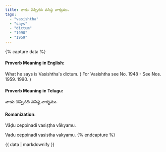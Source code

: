 ```yaml
---
title: వాడు చెప్పినది వసిష్ఠ వాక్యము.
tags:
  - "vasishtha"
  - "says"
  - "dictum"
  - "1990"
  - "1959"
---
```


{% capture data %}
#### Proverb Meaning in English:
What he says is Vasishtha's dictum.
( For Vasishtha see No. 1948 - See Nos. 1959. 1990. )

#### Proverb Meaning in Telugu:
వాడు చెప్పినది వసిష్ఠ వాక్యము.

#### Romanization:
Vāḍu ceppinadi vasiṣṭha vākyamu.

Vadu ceppinadi vasistha vakyamu.
{% endcapture %}

{{ data | markdownify }}

